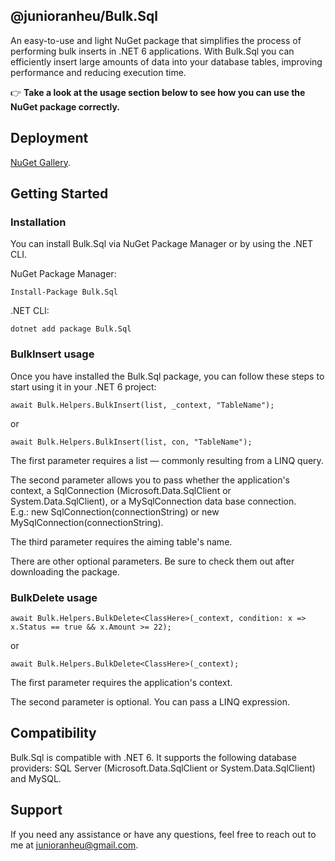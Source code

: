 ## @junioranheu/Bulk.Sql

An easy-to-use and light NuGet package that simplifies the process of performing bulk inserts in .NET 6 applications. With Bulk.Sql you can efficiently insert large amounts of data into your database tables, improving performance and reducing execution time.

👉 <b>Take a look at the usage section below to see how you can use the NuGet package correctly.</b>

## Deployment

[NuGet Gallery](https://www.nuget.org/packages/Bulk.Sql/).

## Getting Started
### Installation

You can install Bulk.Sql via NuGet Package Manager or by using the .NET CLI.

NuGet Package Manager:

```
Install-Package Bulk.Sql
```

.NET CLI:

```
dotnet add package Bulk.Sql
```

### BulkInsert usage

Once you have installed the Bulk.Sql package, you can follow these steps to start using it in your .NET 6 project:

```
await Bulk.Helpers.BulkInsert(list, _context, "TableName");
```

or

```
await Bulk.Helpers.BulkInsert(list, con, "TableName");
```

The first parameter requires a list — commonly resulting from a LINQ query.

The second parameter allows you to pass whether the application's context, a SqlConnection (Microsoft.Data.SqlClient or System.Data.SqlClient), or a MySqlConnection data base connection.<br/>
E.g.: new SqlConnection(connectionString) or new MySqlConnection(connectionString).

The third parameter requires the aiming table's name.

There are other optional parameters. Be sure to check them out after downloading the package.

### BulkDelete usage

```
await Bulk.Helpers.BulkDelete<ClassHere>(_context, condition: x => x.Status == true && x.Amount >= 22);
```

or

```
await Bulk.Helpers.BulkDelete<ClassHere>(_context);
```

The first parameter requires the application's context.

The second parameter is optional. You can pass a LINQ expression.

## Compatibility

Bulk.Sql is compatible with .NET 6. It supports the following database providers: SQL Server (Microsoft.Data.SqlClient or System.Data.SqlClient) and MySQL.

## Support

If you need any assistance or have any questions, feel free to reach out to me at junioranheu@gmail.com.
